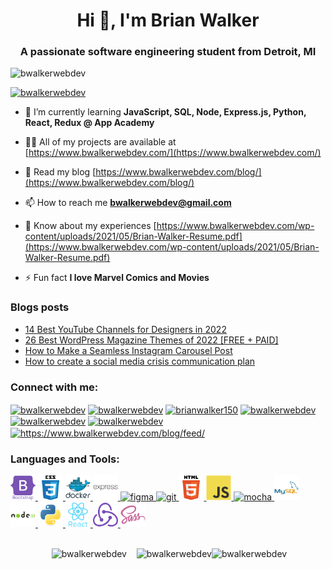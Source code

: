 
<h1 align="center">Hi 👋, I'm Brian Walker</h1>
<h3 align="center">A passionate software engineering student from Detroit, MI</h3>

<p align="left"> <img src="https://komarev.com/ghpvc/?username=bwalkerwebdev&label=Profile%20views&color=0e75b6&style=flat" alt="bwalkerwebdev" /> </p>

<p align="left"> <a href="https://twitter.com/bwalkerwebdev" target="blank"><img src="https://img.shields.io/twitter/follow/bwalkerwebdev?logo=twitter&style=for-the-badge" alt="bwalkerwebdev" /></a> </p>

- 🌱 I’m currently learning **JavaScript, SQL, Node, Express.js, Python, React, Redux @ App Academy**

- 👨‍💻 All of my projects are available at [https://www.bwalkerwebdev.com/](https://www.bwalkerwebdev.com/)

- 📝 Read my blog [https://www.bwalkerwebdev.com/blog/](https://www.bwalkerwebdev.com/blog/)

- 📫 How to reach me **bwalkerwebdev@gmail.com**

- 📄 Know about my experiences [https://www.bwalkerwebdev.com/wp-content/uploads/2021/05/Brian-Walker-Resume.pdf](https://www.bwalkerwebdev.com/wp-content/uploads/2021/05/Brian-Walker-Resume.pdf)

- ⚡ Fun fact **I love Marvel Comics and Movies**

### Blogs posts

<!-- BLOG-POST-LIST:START -->
- [14 Best YouTube Channels for Designers in 2022](https://www.bwalkerwebdev.com/2022/04/15/14-best-youtube-channels-for-designers-in-2022/?utm_source=rss&utm_medium=rss&utm_campaign=14-best-youtube-channels-for-designers-in-2022)
- [26 Best WordPress Magazine Themes of 2022 [FREE + PAID]](https://www.bwalkerwebdev.com/2022/04/15/26-best-wordpress-magazine-themes-of-2022-free-paid/?utm_source=rss&utm_medium=rss&utm_campaign=26-best-wordpress-magazine-themes-of-2022-free-paid)
- [How to Make a Seamless Instagram Carousel Post](https://www.bwalkerwebdev.com/2022/04/14/how-to-make-a-seamless-instagram-carousel-post/?utm_source=rss&utm_medium=rss&utm_campaign=how-to-make-a-seamless-instagram-carousel-post)
- [How to create a social media crisis communication plan](https://www.bwalkerwebdev.com/2022/04/14/how-to-create-a-social-media-crisis-communication-plan/?utm_source=rss&utm_medium=rss&utm_campaign=how-to-create-a-social-media-crisis-communication-plan)
<!-- BLOG-POST-LIST:END -->

<h3 align="left">Connect with me:</h3>
<p align="left">
<a href="https://codepen.io/bwalkerwebdev" target="_blank"><img align="center" src="https://raw.githubusercontent.com/rahuldkjain/github-profile-readme-generator/master/src/images/icons/Social/codepen.svg" alt="bwalkerwebdev" height="30" width="40" /></a>
<a href="https://twitter.com/bwalkerwebdev" target="_blank"><img align="center" src="https://raw.githubusercontent.com/rahuldkjain/github-profile-readme-generator/master/src/images/icons/Social/twitter.svg" alt="bwalkerwebdev" height="30" width="40" /></a>
<a href="https://linkedin.com/in/brianwalker150" target="_blank"><img align="center" src="https://raw.githubusercontent.com/rahuldkjain/github-profile-readme-generator/master/src/images/icons/Social/linked-in-alt.svg" alt="brianwalker150" height="30" width="40" /></a>
<a href="https://instagram.com/bwalkerwebdev" target="_blank"><img align="center" src="https://raw.githubusercontent.com/rahuldkjain/github-profile-readme-generator/master/src/images/icons/Social/instagram.svg" alt="bwalkerwebdev" height="30" width="40" /></a>
<a href="https://dribbble.com/bwalkerwebdev" target="_blank"><img align="center" src="https://raw.githubusercontent.com/rahuldkjain/github-profile-readme-generator/master/src/images/icons/Social/dribbble.svg" alt="bwalkerwebdev" height="30" width="40" /></a>
<a href="https://www.hackerrank.com/bwalkerwebdev" target="_blank"><img align="center" src="https://raw.githubusercontent.com/rahuldkjain/github-profile-readme-generator/master/src/images/icons/Social/hackerrank.svg" alt="bwalkerwebdev" height="30" width="40" /></a>
<a href="https://www.bwalkerwebdev.com/blog/feed/" target="_blank"><img align="center" src="https://raw.githubusercontent.com/rahuldkjain/github-profile-readme-generator/master/src/images/icons/Social/rss.svg" alt="https://www.bwalkerwebdev.com/blog/feed/" height="30" width="40" /></a>
</p>

<h3 align="left">Languages and Tools:</h3>
<p align="left"> <a href="https://getbootstrap.com" target="_blank" rel="noreferrer"> <img src="https://raw.githubusercontent.com/devicons/devicon/master/icons/bootstrap/bootstrap-plain-wordmark.svg" alt="bootstrap" width="40" height="40"/> </a> <a href="https://www.w3schools.com/css/" target="_blank" rel="noreferrer"> <img src="https://raw.githubusercontent.com/devicons/devicon/master/icons/css3/css3-original-wordmark.svg" alt="css3" width="40" height="40"/> </a> <a href="https://www.docker.com/" target="_blank" rel="noreferrer"> <img src="https://raw.githubusercontent.com/devicons/devicon/master/icons/docker/docker-original-wordmark.svg" alt="docker" width="40" height="40"/> </a> <a href="https://expressjs.com" target="_blank" rel="noreferrer"> <img src="https://raw.githubusercontent.com/devicons/devicon/master/icons/express/express-original-wordmark.svg" alt="express" width="40" height="40"/> </a> <a href="https://www.figma.com/" target="_blank" rel="noreferrer"> <img src="https://www.vectorlogo.zone/logos/figma/figma-icon.svg" alt="figma" width="40" height="40"/> </a> <a href="https://git-scm.com/" target="_blank" rel="noreferrer"> <img src="https://www.vectorlogo.zone/logos/git-scm/git-scm-icon.svg" alt="git" width="40" height="40"/> </a> <a href="https://www.w3.org/html/" target="_blank" rel="noreferrer"> <img src="https://raw.githubusercontent.com/devicons/devicon/master/icons/html5/html5-original-wordmark.svg" alt="html5" width="40" height="40"/> </a> <a href="https://developer.mozilla.org/en-US/docs/Web/JavaScript" target="_blank" rel="noreferrer"> <img src="https://raw.githubusercontent.com/devicons/devicon/master/icons/javascript/javascript-original.svg" alt="javascript" width="40" height="40"/> </a> <a href="https://mochajs.org" target="_blank" rel="noreferrer"> <img src="https://www.vectorlogo.zone/logos/mochajs/mochajs-icon.svg" alt="mocha" width="40" height="40"/> </a> <a href="https://www.mysql.com/" target="_blank" rel="noreferrer"> <img src="https://raw.githubusercontent.com/devicons/devicon/master/icons/mysql/mysql-original-wordmark.svg" alt="mysql" width="40" height="40"/> </a> <a href="https://nodejs.org" target="_blank" rel="noreferrer"> <img src="https://raw.githubusercontent.com/devicons/devicon/master/icons/nodejs/nodejs-original-wordmark.svg" alt="nodejs" width="40" height="40"/> </a> <a href="https://www.python.org" target="_blank" rel="noreferrer"> <img src="https://raw.githubusercontent.com/devicons/devicon/master/icons/python/python-original.svg" alt="python" width="40" height="40"/> </a> <a href="https://reactjs.org/" target="_blank" rel="noreferrer"> <img src="https://raw.githubusercontent.com/devicons/devicon/master/icons/react/react-original-wordmark.svg" alt="react" width="40" height="40"/> </a> <a href="https://redux.js.org" target="_blank" rel="noreferrer"> <img src="https://raw.githubusercontent.com/devicons/devicon/master/icons/redux/redux-original.svg" alt="redux" width="40" height="40"/> </a> <a href="https://sass-lang.com" target="_blank" rel="noreferrer"> <img src="https://raw.githubusercontent.com/devicons/devicon/master/icons/sass/sass-original.svg" alt="sass" width="40" height="40"/> </a> </p>

<br />
<div align="center">
</span><span>&nbsp;<img src="https://github-readme-stats.vercel.app/api?username=bwalkerwebdev&show_icons=true&locale=en" alt="bwalkerwebdev" width="45%" height="150px"/></span>&nbsp&nbsp&nbsp&nbsp<span><img src="https://github-readme-streak-stats.herokuapp.com/?user=bwalkerwebdev&" alt="bwalkerwebdev" width="45%" height="150px"/></span><span><img src="https://github-readme-stats.vercel.app/api/top-langs?username=bwalkerwebdev&show_icons=true&locale=en&layout=compact" alt="bwalkerwebdev" width="45%" height="150px" /></span>
</div>
